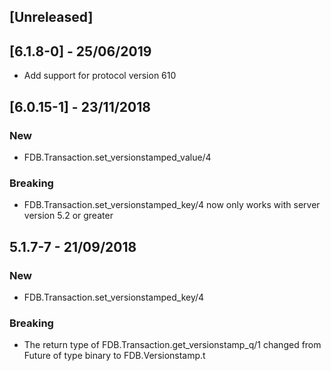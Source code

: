 
## [Unreleased]

## [6.1.8-0] - 25/06/2019

- Add support for protocol version 610

## [6.0.15-1] - 23/11/2018

### New
- FDB.Transaction.set_versionstamped_value/4

### Breaking
- FDB.Transaction.set_versionstamped_key/4 now only works with server version 5.2 or greater

## 5.1.7-7 - 21/09/2018

### New
- FDB.Transaction.set_versionstamped_key/4

### Breaking
- The return type of FDB.Transaction.get_versionstamp_q/1 changed from
  Future of type binary to FDB.Versionstamp.t
